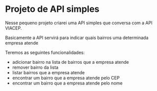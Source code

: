 # Projeto de API simples

Nesse pequeno projeto criarei uma API simples que conversa com a API VIACEP.

Basicamente a API servirá para indicar quais bairros uma determinada empresa
atende

Teremos as seguintes funcionalidades:

- adicionar bairro na lista de bairros que a empresa atende
- remover bairro da lista
- listar bairros que a empresa atende
- encontrar um bairro que a empresa atende pelo CEP
- encontrar um bairro que a empresa atende pelo nome